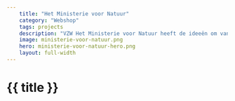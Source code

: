 ```yaml
---
    title: "Het Ministerie voor Natuur"
    category: "Webshop"
    tags: projects
    description: "VZW Het Ministerie voor Natuur heeft de ideeën om van tuinen, bedrijventerreinen en steden bondgenoten van de natuur te maken. En ze helpen die uitvoeren ook."
    image: ministerie-voor-natuur.png
    hero: ministerie-voor-natuur-hero.png
    layout: full-width
---
```

<h1>
    {{ title }}
</h1>